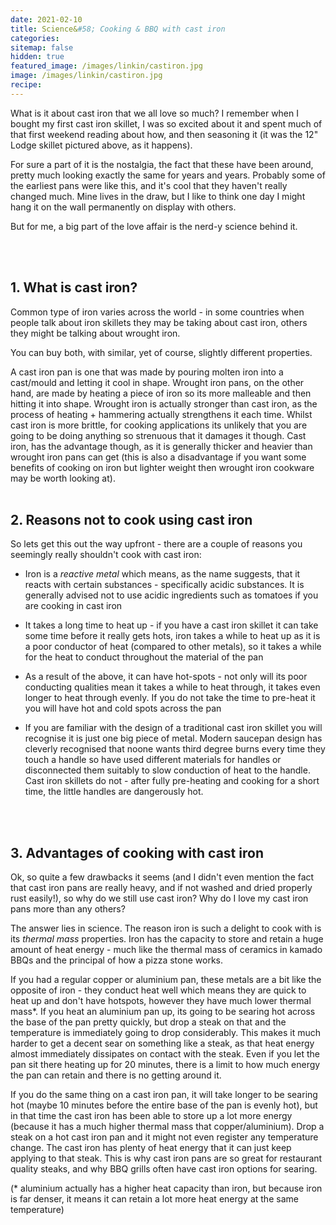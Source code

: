 ```yaml
---
date: 2021-02-10
title: Science&#58; Cooking & BBQ with cast iron
categories:
sitemap: false
hidden: true
featured_image: /images/linkin/castiron.jpg
image: /images/linkin/castiron.jpg
recipe:
---
```


What is it about cast iron that we all love so much? I remember when I bought my first cast iron skillet, I was so excited about it and spent much of that first weekend reading about how, and then seasoning it (it was the 12" Lodge skillet pictured above, as it happens).

For sure a part of it is the nostalgia, the fact that these have been around, pretty much looking exactly the same for years and years. Probably some of the earliest pans were like this, and it's cool that they haven't really changed much. Mine lives in the draw, but I like to think one day I might hang it on the wall permanently on display with others.

But for me, a big part of the love affair is the nerd-y science behind it.

<br>
<br>

## 1. What is cast iron?
Common type of iron varies across the world - in some countries when people talk about iron skillets they may be taking about cast iron, others they might be talking about wrought iron.

You can buy both, with similar, yet of course, slightly different properties.

A cast iron pan is one that was made by pouring molten iron into a cast/mould and letting it cool in shape. Wrought iron pans, on the other hand, are made by heating a piece of iron so its more malleable and then hitting it into shape. Wrought iron is actually stronger than cast iron, as the process of heating + hammering actually strengthens it each time. Whilst cast iron is more brittle, for cooking applications its unlikely that you are going to be doing anything so strenuous that it damages it though. Cast iron, has the advantage though, as it is generally thicker and heavier than wrought iron pans can get (this is also a disadvantage if you want some benefits of cooking on iron but lighter weight then wrought iron cookware may be worth looking at).
<br>
<br>

## 2. Reasons not to cook using cast iron
So lets get this out the way upfront - there are a couple of reasons you seemingly really shouldn't cook with cast iron:
- Iron is a _reactive metal_ which means, as the name suggests, that it reacts with certain substances - specifically acidic substances. It is generally advised not to use acidic ingredients such as tomatoes if you are cooking in cast iron

- It takes a long time to heat up - if you have a cast iron skillet it can take some time before it really gets hots, iron takes a while to heat up as it is a poor conductor of heat (compared to other metals), so it takes a while for the heat to conduct throughout the material of the pan

- As a result of the above, it can have hot-spots - not only will its poor conducting qualities mean it takes a while to heat through, it takes even longer to heat through evenly. If you do not take the time to pre-heat it you will have hot and cold spots across the pan

- If you are familiar with the design of a traditional cast iron skillet you will recognise it is just one big piece of metal. Modern saucepan design has cleverly recognised that noone wants third degree burns every time they touch a handle so have used different materials for handles or disconnected them suitably to slow conduction of heat to the handle. Cast iron skillets do not - after fully pre-heating and cooking for a short time, the little handles are dangerously hot.
<br>
<br>

## 3. Advantages of cooking with cast iron
Ok, so quite a few drawbacks it seems (and I didn't even mention the fact that cast iron pans are really heavy, and if not washed and dried properly rust easily!), so why do we still use cast iron? Why do I love my cast iron pans more than any others?

The answer lies in science. The reason iron is such a delight to cook with is its _thermal mass_ properties. Iron has the capacity to store and retain a huge amount of heat energy - much like the thermal mass of ceramics in kamado BBQs and the principal of how a pizza stone works.

If you had a regular copper or aluminium pan, these metals are a bit like the opposite of iron - they conduct heat well which means they are quick to heat up and don't have hotspots, however they have much lower thermal mass*. If you heat an aluminium pan up, its going to be searing hot across the base of the pan pretty quickly, but drop a steak on that and the temperature is immediately going to drop considerably. This makes it much harder to get a decent sear on something like a steak, as that heat energy almost immediately dissipates on contact with the steak. Even if you let the pan sit there heating up for 20 minutes, there is a limit to how much energy the pan can retain and there is no getting around it.

If you do the same thing on a cast iron pan, it will take longer to be searing hot (maybe 10 minutes before the entire base of the pan is evenly hot), but in that time the cast iron has been able to store up a lot more energy (because it has a much higher thermal mass that copper/aluminium). Drop a steak on a hot cast iron pan and it might not even register any temperature change. The cast iron has plenty of heat energy that it can just keep applying to that steak. This is why cast iron pans are so great for restaurant quality steaks, and why BBQ grills often have cast iron options for searing.

(* aluminium actually has a higher heat capacity than iron, but because iron is far denser, it means it can retain a lot more heat energy at the same temperature)
